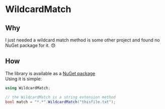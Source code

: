 # WildcardMatch

## Why

I just needed a wildcard match method is some other project and found no NuGet package for it. :sweat:

## How
The library is available as a [NuGet package](https://www.nuget.org/packages/WildcardMatch)  
Using it is simple:
```csharp
using WildcardMatch;

// the WildcardMatch is a string extension method
bool match = "*.*".WildcardMatch("thisfile.txt");
```
